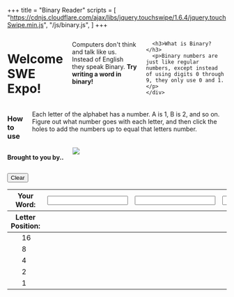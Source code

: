 +++
title = "Binary Reader"
scripts = [
  "https://cdnjs.cloudflare.com/ajax/libs/jquery.touchswipe/1.6.4/jquery.touchSwipe.min.js",
  "/js/binary.js",
]
+++

<div class="container">
  <div class="row">
    <div class="col-xs-12 columns">
      <h1>Welcome SWE Expo!</h1>
      <p class="lead">Computers don't think and talk like us. Instead of English they speak Binary. <strong>Try writing a word in binary!</strong></p>

      <h3>What is Binary?</h3>
      <p>Binary numbers are just like regular numbers, except instead of using digits 0 through 9, they only use 0 and 1.</p>
    </div>
  </div>

  <div class="row">
    <div class="col-xs-7 columns">
      <h3>How to use</h3>
      <p>Each letter of the alphabet has a number. A is 1, B is 2, and so on. Figure out what number goes with each letter, and then click the holes to add the numbers up to equal that letters number.</p>
    </div>
    <div class="col-xs-5 columns">
      <p><strong>Brought to you by..</strong></p>
      <a href="http://makeict.org" title="MakeICT"><img src="/images/makeict-logo.png"></a>
    </div>
  </div>

  <button class="btn" id="clear">Clear</button>

  <table border="0" id="binary-reader-table">
    <thead>
      <tr id="word-input">
        <th colspan="2">Your Word:</th>
        <th>
          <input type="text" name="letter-0" value="">
        </th>
        <th>
          <input type="text" name="letter-1" value="">
        </th>
        <th>
          <input type="text" name="letter-2" value="">
        </th>
        <th>
          <input type="text" name="letter-3" value="">
        </th>
        <th>
          <input type="text" name="letter-4" value="">
        </th>
        <th>
          <input type="text" name="letter-5" value="">
        </th>
        <th>
          <input type="text" name="letter-6" value="">
        </th>
        <th>
          <input type="text" name="letter-7" value="">
        </th>
      </tr>
      <tr id="letter-position">
        <th colspan="2">Letter Position:</th>
        <th>
          <span id="letter-position-0"></span>
        </th>
        <th>
          <span id="letter-position-1"></span>
        </th>
        <th>
          <span id="letter-position-2"></span>
        </th>
        <th>
          <span id="letter-position-3"></span>
        </th>
        <th>
          <span id="letter-position-4"></span>
        </th>
        <th>
          <span id="letter-position-5"></span>
        </th>
        <th>
          <span id="letter-position-6"></span>
        </th>
        <th>
          <span id="letter-position-7"></span>
        </th>
    </thead>
    <tbody>
      <tr>
        <td></td>
        <td>16</td>
        <td data-letter="0" data-hole="0" data-value="16" class="hole"><span></span></td>
        <td data-letter="1" data-hole="0" data-value="16" class="hole"><span></span></td>
        <td data-letter="2" data-hole="0" data-value="16" class="hole"><span></span></td>
        <td data-letter="3" data-hole="0" data-value="16" class="hole"><span></span></td>
        <td data-letter="4" data-hole="0" data-value="16" class="hole"><span></span></td>
        <td data-letter="5" data-hole="0" data-value="16" class="hole"><span></span></td>
        <td data-letter="6" data-hole="0" data-value="16" class="hole"><span></span></td>
        <td data-letter="7" data-hole="0" data-value="16" class="hole"><span></span></td>
      </tr>
      <tr>
        <td></td>
        <td>8</td>
        <td data-letter="0" data-hole="1" data-value="8" class="hole"><span></span></td>
        <td data-letter="1" data-hole="1" data-value="8" class="hole"><span></span></td>
        <td data-letter="2" data-hole="1" data-value="8" class="hole"><span></span></td>
        <td data-letter="3" data-hole="1" data-value="8" class="hole"><span></span></td>
        <td data-letter="4" data-hole="1" data-value="8" class="hole"><span></span></td>
        <td data-letter="5" data-hole="1" data-value="8" class="hole"><span></span></td>
        <td data-letter="6" data-hole="1" data-value="8" class="hole"><span></span></td>
        <td data-letter="7" data-hole="1" data-value="8" class="hole"><span></span></td>
      </tr>
      <tr>
        <td></td>
        <td>4</td>
        <td data-letter="0" data-hole="2" data-value="4" class="hole"><span></span></td>
        <td data-letter="1" data-hole="2" data-value="4" class="hole"><span></span></td>
        <td data-letter="2" data-hole="2" data-value="4" class="hole"><span></span></td>
        <td data-letter="3" data-hole="2" data-value="4" class="hole"><span></span></td>
        <td data-letter="4" data-hole="2" data-value="4" class="hole"><span></span></td>
        <td data-letter="5" data-hole="2" data-value="4" class="hole"><span></span></td>
        <td data-letter="6" data-hole="2" data-value="4" class="hole"><span></span></td>
        <td data-letter="7" data-hole="2" data-value="4" class="hole"><span></span></td>
      </tr>
      <tr>
        <td></td>
        <td>2</td>
        <td data-letter="0" data-hole="3" data-value="2" class="hole"><span></span></td>
        <td data-letter="1" data-hole="3" data-value="2" class="hole"><span></span></td>
        <td data-letter="2" data-hole="3" data-value="2" class="hole"><span></span></td>
        <td data-letter="3" data-hole="3" data-value="2" class="hole"><span></span></td>
        <td data-letter="4" data-hole="3" data-value="2" class="hole"><span></span></td>
        <td data-letter="5" data-hole="3" data-value="2" class="hole"><span></span></td>
        <td data-letter="6" data-hole="3" data-value="2" class="hole"><span></span></td>
        <td data-letter="7" data-hole="3" data-value="2" class="hole"><span></span></td>
      </tr>
      <tr>
        <td></td>
        <td>1</td>
        <td data-letter="0" data-hole="4" data-value="1" class="hole"><span></span></td>
        <td data-letter="1" data-hole="4" data-value="1" class="hole"><span></span></td>
        <td data-letter="2" data-hole="4" data-value="1" class="hole"><span></span></td>
        <td data-letter="3" data-hole="4" data-value="1" class="hole"><span></span></td>
        <td data-letter="4" data-hole="4" data-value="1" class="hole"><span></span></td>
        <td data-letter="5" data-hole="4" data-value="1" class="hole"><span></span></td>
        <td data-letter="6" data-hole="4" data-value="1" class="hole"><span></span></td>
        <td data-letter="7" data-hole="4" data-value="1" class="hole"><span></span></td>
      </tr>
    </tbody>
  </table>
</div>

